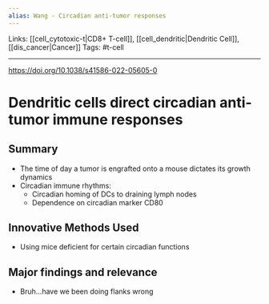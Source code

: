 ```yaml
---
alias: Wang - Circadian anti-tumor responses
---
```


Links: [[cell_cytotoxic-t|CD8+ T-cell]], [[cell_dendritic|Dendritic Cell]], [[dis_cancer|Cancer]]
Tags: #t-cell 

---

https://doi.org/10.1038/s41586-022-05605-0

# Dendritic cells direct circadian anti-tumor immune responses

## Summary
- The time of day a tumor is engrafted onto a mouse dictates its growth dynamics
- Circadian immune rhythms:
	- Circadian homing of DCs to draining lymph nodes
	- Dependence on circadian marker CD80

## Innovative Methods Used
- Using mice deficient for certain circadian functions

## Major findings and relevance
- Bruh...have we been doing flanks wrong